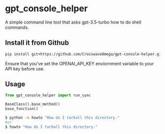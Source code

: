 # gpt_console_helper


A simple command line tool that asks gpt-3.5-turbo how to do shell commands. 


## Install it from Github

```bash
pip install git+https://github.com/CrosswaveOmega/gpt-console-helper.git
```

Ensure that you've set the OPENAI_API_KEY enviornment variable to your API key before use.


## Usage

```py
from gpt_console_helper import run_sync

BaseClass().base_method()
base_function()
```

```bash
$ python -m howto "How do I tarball this directory."
#or
$ howto "How do I tarball this directory."
```
